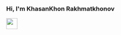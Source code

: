 ### Hi, I'm  KhasanKhon Rakhmatkhonov
<img src="https://media0.giphy.com/media/gM5qFksULw54NMWyry/giphy.gif?cid=ecf05e47he4m03bw8hhodxykvq6iq16kv12czwvymrrf7n8y&ep=v1_stickers_search&rid=giphy.gif&ct=s" width="30px">
